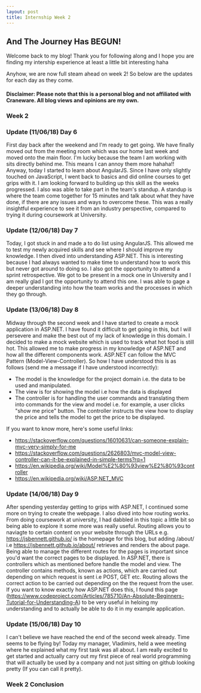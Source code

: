 ```yaml
---
layout: post
title: Internship Week 2
---
```

## And The Journey Has BEGUN!

Welcome back to my blog! Thank you for following along and I hope you are finding my intership experience at least a little bit interesting haha

Anyhow, we are now full steam ahead on week 2! So below are the updates for each day as they come. 

#### Disclaimer: Please note that this is a personal blog and not affiliated with Craneware. All blog views and opinions are my own. 

### Week 2

### Update (11/06/18) Day 6
First day back after the weekend and I'm ready to get going. We have finally moved out from the meeting room which was our home last week and moved onto the main floor. I'm lucky because the team I am working with sits directly behind me. This means I can annoy them more hahaha!! Anyway, today I started to learn about AngularJS. Since I have only slightly touched on JavaScript, I went back to basics and did online courses to get grips with it. I am looking forward to building up this skill as the weeks progressed. I also was able to take part in the team's standup. A standup is where the team come together for 15 minutes and talk about what they have done, if there are any issues and ways to overcome these. This was a really insightful experience to see it from an industry perspective, compared to trying it during coursework at University. 

### Update (12/06/18) Day 7
Today, I got stuck in and made a to do list using AngularJS. This allowed me to test my newly acquired skills and see where I should improve my knowledge. I then dived into understanding ASP.NET. This is interesting because I had always wanted to make time to understand how to work this but never got around to doing so. I also got the opportunity to attend a sprint retrospective. We got to be present in a mock one in University and I am really glad I got the opportunity to attend this one. I was able to gage a deeper understanding into how the team works and the processes in which they go through. 

### Update (13/06/18) Day 8
Midway through the second week and I have started to create a mock application in ASP.NET. I have found it difficult to get going in this, but I will persevere and make the best out of my lack of knowledge in this domain. I decided to make a mock website which is used to track what hot food is still hot. This allowed me to make progress in my knowledge of ASP.NET and how all the different components work. ASP.NET can follow the MVC Pattern (Model-View-Controller). So how I have understood this is as follows (send me a message if I have understood incorrectly):
- The model is the knowledge for the project domain i.e. the data to be used and manipulated. 
- The view is for showing the model i.e how the data is displayed 
- The controller is for handling the user commands and translating them into commands for the view and model i.e. for example, a user clicks "show me price" button. The controller instructs the view how to display the price and tells the model to get the price to be displayed. 

If you want to know more, here's some useful links:
- <https://stackoverflow.com/questions/16010631/can-someone-explain-mvc-very-simply-for-me>
- <https://stackoverflow.com/questions/2626803/mvc-model-view-controller-can-it-be-explained-in-simple-terms?rq=1>
- <https://en.wikipedia.org/wiki/Model%E2%80%93view%E2%80%93controller>
- <https://en.wikipedia.org/wiki/ASP.NET_MVC>

### Update (14/06/18) Day 9
After spending yesterday getting to grips with ASP.NET, I continued some more on trying to create the webpage. I also dived into how routing works. From doing coursework at university, I had dabbled in this topic a little bit so being able to explore it some more was really useful. Routing allows you to naviagte to certain content on your website through the URLs e.g. <https://jsbennett.github.io/> is the homepage for this blog, but adding /about/ i.e <https://jsbennett.github.io/about/> retrieves and renders the about page. Being able to manage the different routes for the pages is important since you'd want the correct pages to be displayed. In ASP.NET, there is controllers which as mentioned before handle the model and view. The controller contains methods, known as actions, which are carried out depending on which request is sent i.e POST, GET etc. Routing allows the correct action to be carried out depending on the the request from the user. If you want to know exactly how ASP.NET does this, I found this page (<https://www.codeproject.com/Articles/785710/An-Absolute-Beginners-Tutorial-for-Understanding-A>) to be very useful in heloing my understanding and to actually be able to do it in my example application. 

### Update (15/06/18) Day 10
I can't believe we have reached the end of the second week already. Time seems to be flying by! Today my manager, Vladimirs, held a wee meeting where he explained what my first task was all about. I am really excited to get started and actually carry out my first piece of real world programming that will actually be used by a company and not just sitting on github looking pretty (If you can call it pretty). 

### Week 2 Conclusion
